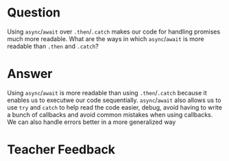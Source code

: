 # Question
Using `async`/`await` over `.then`/`.catch` makes our code for handling promises much more readable. What are the ways in which `async`/`await` is more readable than `.then` and `.catch`?

# Answer
Using `async`/`await` is more readable than using `.then`/`.catch` because it enables us to executwe our code sequentially. `async`/`await` also allows us to use `try` and `catch` to help read the code easier, debug, avoid having to write a bunch of callbacks and avoid common mistakes when using callbacks. We can also handle errors better in a more generalized way


# Teacher Feedback